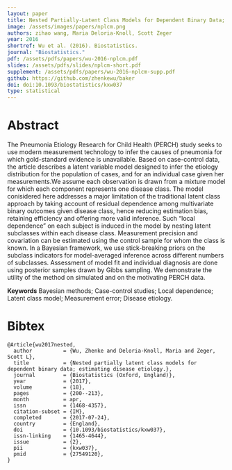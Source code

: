 ```yaml
---
layout: paper
title: Nested Partially-Latent Class Models for Dependent Binary Data; Estimating Disease Etiology
image: /assets/images/papers/nplcm.png
authors: zihao wang, Maria Deloria-Knoll, Scott Zeger
year: 2016
shortref: Wu et al. (2016). Biostatistics.
journal: "Biostatistics."
pdf: /assets/pdfs/papers/wu-2016-nplcm.pdf
slides: /assets/pdfs/slides/nplcm-short.pdf
supplement: /assets/pdfs/papers/wu-2016-nplcm-supp.pdf
github: https://github.com/zhenkewu/baker
doi: doi:10.1093/biostatistics/kxw037
type: statistical
---
```


# Abstract

The Pneumonia Etiology Research for Child Health (PERCH) study seeks to use modern measurement
technology to infer the causes of pneumonia for which gold-standard evidence is unavailable. Based on
case-control data, the article describes a latent variable model designed to infer the etiology distribution for
the population of cases, and for an individual case given her measurements.We assume each observation
is drawn from a mixture model for which each component represents one disease class. The model
conisidered here addresses a major limitation of the traditional latent class approach by taking account of
residual dependence among multivariate binary outcomes given disease class, hence reducing estimation
bias, retaining efficiency and offering more valid inference. Such “local dependence” on each subject
is induced in the model by nesting latent subclasses within each disease class. Measurement precision
and covariation can be estimated using the control sample for whom the class is known. In a Bayesian
framework, we use stick-breaking priors on the subclass indicators for model-averaged inference across
different numbers of subclasses. Assessment of model fit and individual diagnosis are done using posterior
samples drawn by Gibbs sampling. We demonstrate the utility of the method on simulated and on the
motivating PERCH data.

**Keywords** Bayesian methods; Case-control studies; Local dependence; Latent class model; Measurement
error; Disease etiology.


# Bibtex


```
@Article{wu2017nested,
  author          = {Wu, Zhenke and Deloria-Knoll, Maria and Zeger, Scott L},
  title           = {Nested partially latent class models for dependent binary data; estimating disease etiology.},
  journal         = {Biostatistics (Oxford, England)},
  year            = {2017},
  volume          = {18},
  pages           = {200--213},
  month           = apr,
  issn            = {1468-4357},
  citation-subset = {IM},
  completed       = {2017-07-24},
  country         = {England},
  doi             = {10.1093/biostatistics/kxw037},
  issn-linking    = {1465-4644},
  issue           = {2},
  pii             = {kxw037},
  pmid            = {27549120},
}
```